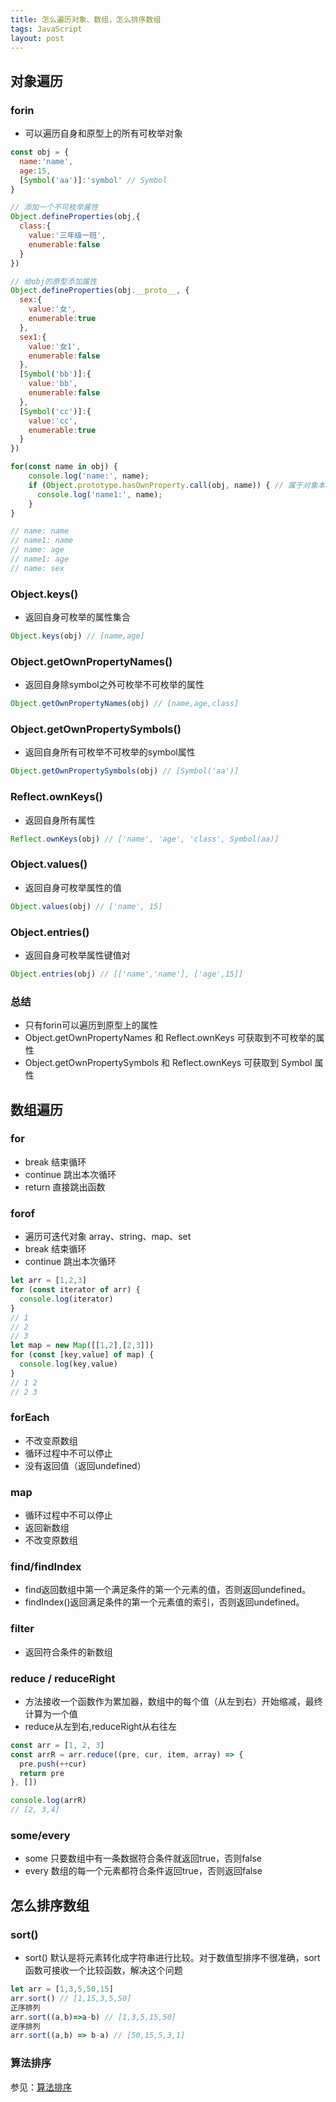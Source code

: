```yaml
---
title: 怎么遍历对象、数组，怎么排序数组
tags: JavaScript
layout: post
---
```


## 对象遍历

### forin

- 可以遍历自身和原型上的所有可枚举对象

```javascript
const obj = {
  name:'name',
  age:15,
  [Symbol('aa')]:'symbol' // Symbol
}

// 添加一个不可枚举属性
Object.defineProperties(obj,{
  class:{
    value:'三年级一班',
    enumerable:false
  }
})

// 给obj的原型添加属性
Object.defineProperties(obj.__proto__, {
  sex:{
    value:'女',
    enumerable:true
  },
  sex1:{
    value:'女1',
    enumerable:false
  },
  [Symbol('bb')]:{
    value:'bb',
    enumerable:false
  },
  [Symbol('cc')]:{
    value:'cc',
    enumerable:true
  }
})

for(const name in obj) {
    console.log('name:', name);
    if (Object.prototype.hasOwnProperty.call(obj, name)) { // 属于对象本身的属性
      console.log('name1:', name);
    }
}

// name: name
// name1: name
// name: age
// name1: age
// name: sex
```

### Object.keys()

- 返回自身可枚举的属性集合

```javascript
Object.keys(obj) // [name,age]
```

### Object.getOwnPropertyNames()

- 返回自身除symbol之外可枚举不可枚举的属性

```javascript
Object.getOwnPropertyNames(obj) // [name,age,class]
```

### Object.getOwnPropertySymbols()

- 返回自身所有可枚举不可枚举的symbol属性

```javascript
Object.getOwnPropertySymbols(obj) // [Symbol('aa')]
```

### Reflect.ownKeys()

- 返回自身所有属性

```javascript
Reflect.ownKeys(obj) // ['name', 'age', 'class', Symbol(aa)]
```

### Object.values()

- 返回自身可枚举属性的值

```javascript
Object.values(obj) // ['name', 15]
```

### Object.entries()

- 返回自身可枚举属性键值对

```javascript
Object.entries(obj) // [['name','name'], ['age',15]]
```

### 总结

- 只有forin可以遍历到原型上的属性
- Object.getOwnPropertyNames 和 Reflect.ownKeys 可获取到不可枚举的属性
- Object.getOwnPropertySymbols 和 Reflect.ownKeys 可获取到 Symbol 属性

## 数组遍历

### for

- break 结束循环
- continue 跳出本次循环
- return 直接跳出函数

### forof

- 遍历可迭代对象 array、string、map、set
- break 结束循环
- continue 跳出本次循环

```javascript
let arr = [1,2,3]
for (const iterator of arr) {
  console.log(iterator)
}
// 1
// 2
// 3
let map = new Map([[1,2],[2,3]])
for (const [key,value] of map) {
  console.log(key,value)
}
// 1 2
// 2 3

```

### forEach

- 不改变原数组
- 循环过程中不可以停止
- 没有返回值（返回undefined）

### map

- 循环过程中不可以停止
- 返回新数组
- 不改变原数组

### find/findIndex

- find返回数组中第一个满足条件的第一个元素的值，否则返回undefined。
- findIndex()返回满足条件的第一个元素值的索引，否则返回undefined。

### filter

- 返回符合条件的新数组

### reduce / reduceRight

- 方法接收一个函数作为累加器，数组中的每个值（从左到右）开始缩减，最终计算为一个值
- reduce从左到右,reduceRight从右往左

```javascript
const arr = [1, 2, 3]
const arrR = arr.reduce((pre, cur, item, array) => {
  pre.push(++cur)
  return pre
}, [])

console.log(arrR)
// [2, 3,4]
```

### some/every

- some 只要数组中有一条数据符合条件就返回true，否则false
- every 数组的每一个元素都符合条件返回true，否则返回false

## 怎么排序数组

### sort()

- sort() 默认是将元素转化成字符串进行比较。对于数值型排序不很准确，sort函数可接收一个比较函数，解决这个问题

```javaScript
let arr = [1,3,5,50,15]
arr.sort() // [1,15,3,5,50]
正序排列
arr.sort((a,b)=>a-b) // [1,3,5,15,50]
逆序排列
arr.sort((a,b) => b-a) // [50,15,5,3,1]
```

### 算法排序

参见：[算法排序](https://moxiaodegu.github.io/2020/01/sort/)
